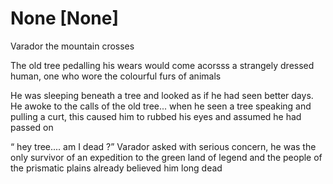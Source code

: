 # None [None]

Varador the mountain crosses 

The old tree pedalling his wears would come acorsss a strangely dressed human, one who wore the colourful furs of animals 

He was sleeping beneath a tree and looked as if he had seen better days. He awoke to the calls of the old tree... when he seen a tree speaking and pulling a curt, this caused  him to  rubbed his eyes and assumed he had passed on 

“ hey tree.... am I dead ?” Varador asked with serious concern, he was the only survivor of an expedition to the green land of legend and the people of the prismatic plains already believed him  long dead
